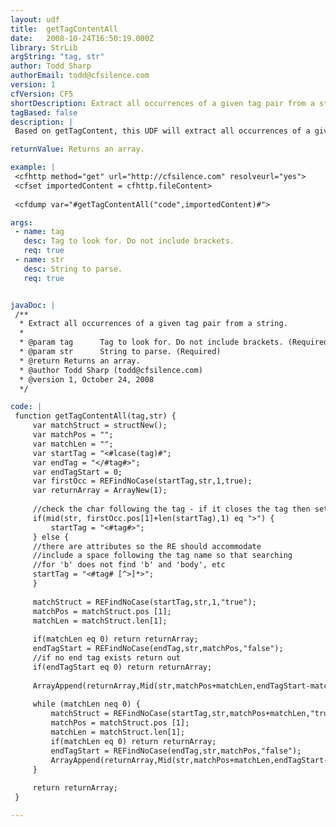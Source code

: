 ```yaml
---
layout: udf
title:  getTagContentAll
date:   2008-10-24T16:50:19.000Z
library: StrLib
argString: "tag, str"
author: Todd Sharp
authorEmail: todd@cfsilence.com
version: 1
cfVersion: CF5
shortDescription: Extract all occurrences of a given tag pair from a string.
tagBased: false
description: |
 Based on getTagContent, this UDF will extract all occurrences of a given tag pair from a string (getTagContent only returns a single occurrence of the tag) and return the individual occurrences as elements in an array.  If the tag is not found the UDF will return an empty array.

returnValue: Returns an array.

example: |
 <cfhttp method="get" url="http://cfsilence.com" resolveurl="yes">
 <cfset importedContent = cfhttp.fileContent>
 
 <cfdump var="#getTagContentAll("code",importedContent)#">

args:
 - name: tag
   desc: Tag to look for. Do not include brackets.
   req: true
 - name: str
   desc: String to parse.
   req: true


javaDoc: |
 /**
  * Extract all occurrences of a given tag pair from a string.
  * 
  * @param tag      Tag to look for. Do not include brackets. (Required)
  * @param str      String to parse. (Required)
  * @return Returns an array. 
  * @author Todd Sharp (todd@cfsilence.com) 
  * @version 1, October 24, 2008 
  */

code: |
 function getTagContentAll(tag,str) {
     var matchStruct = structNew();
     var matchPos = "";
     var matchLen = "";
     var startTag = "<#lcase(tag)#";
     var endTag = "</#tag#>";
     var endTagStart = 0;
     var firstOcc = REFindNoCase(startTag,str,1,true);
     var returnArray = ArrayNew(1);
 
     //check the char following the tag - if it closes the tag then set the startTag accordingly
     if(mid(str, firstOcc.pos[1]+len(startTag),1) eq ">") {
         startTag = "<#tag#>";
     } else {
     //there are attributes so the RE should accommodate
     //include a space following the tag name so that searching
     //for 'b' does not find 'b' and 'body', etc
     startTag = "<#tag# [^>]*>";
     }
 
     matchStruct = REFindNoCase(startTag,str,1,"true");
     matchPos = matchStruct.pos [1];
     matchLen = matchStruct.len[1];
     
     if(matchLen eq 0) return returnArray;
     endTagStart = REFindNoCase(endTag,str,matchPos,"false");
     //if no end tag exists return out
     if(endTagStart eq 0) return returnArray;
 
     ArrayAppend(returnArray,Mid(str,matchPos+matchLen,endTagStart-matchPos-matchLen));
 
     while (matchLen neq 0) {
         matchStruct = REFindNoCase(startTag,str,matchPos+matchLen,"true");
         matchPos = matchStruct.pos [1];
         matchLen = matchStruct.len[1];
         if(matchLen eq 0) return returnArray;
         endTagStart = REFindNoCase(endTag,str,matchPos,"false");
         ArrayAppend(returnArray,Mid(str,matchPos+matchLen,endTagStart-matchPos-matchLen));
     }
 
     return returnArray;
 }

---
```


